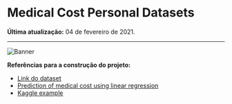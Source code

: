 # Medical Cost Personal Datasets

**Última atualização:** 04 de fevereiro de 2021.

---

![Banner]('Portfolio/banner.png')



**Referências para a construção do projeto:** 

- [Link do dataset](https://www.kaggle.com/mirichoi0218/insurance)
- [Prediction of medical cost using linear regression](https://www.kaggle.com/dilipkumar97/prediction-of-medical-cost-using-linear-regression)
- [Kaggle example](https://www.kaggle.com/josemaria2/linear-regression-eda-ranked-models)
